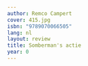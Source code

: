 ```yaml
---
author: Remco Campert
cover: 415.jpg
isbn: "9789070066505"
lang: nl
layout: review
title: Somberman's actie
year: 0
---
```

